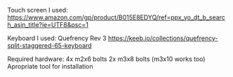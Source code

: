 Touch screen I used: https://www.amazon.com/gp/product/B015E8EDYQ/ref=ppx_yo_dt_b_search_asin_title?ie=UTF8&psc=1

Keyboard I used: Quefrency Rev 3 https://keeb.io/collections/quefrency-split-staggered-65-keyboard

Required hardware:
4x m2x6 bolts
2x m3x8 bolts (m3x10 works too)
Apropriate tool for installation
